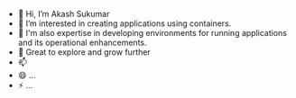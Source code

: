 - 👋 Hi, I’m Akash Sukumar
- 👀 I’m interested in creating applications using containers.
- 🌱 I'm also expertise in developing environments for running applications and its operational enhancements.
- 💞️ Great to explore and grow further
- 📫 
- 😄  ...
- ⚡  ...

<!---
sreekuttan2255/sreekuttan2255 is a ✨ special ✨ repository because its `README.md` (this file) appears on your GitHub profile.
You can click the Preview link to take a look at your changes.
--->

